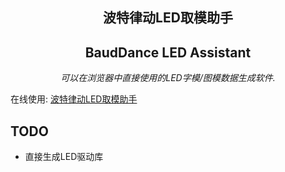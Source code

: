 <p >
    <h2 align="center">波特律动LED取模助手</h2>
    <h2 align="center">BaudDance LED Assistant</h2>
</p>
<p align="center">
    <em>可以在浏览器中直接使用的LED字模/图模数据生成软件.</em>
</p>

在线使用: [波特律动LED取模助手](https://led.baud-dance.com/)
## TODO
- 直接生成LED驱动库